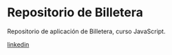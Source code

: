 # Repositorio de Billetera
Repositorio de aplicación de Billetera, curso JavaScript. 

[linkedin](https://www.linkedin.com/in/ezequiel-DQ/) 
